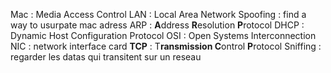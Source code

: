 Mac : Media Access Control
LAN : Local Area Network
Spoofing : find a way to usurpate mac adress
ARP : **A**ddress **R**esolution **P**rotocol
DHCP : Dynamic Host Configuration Protocol
OSI : Open Systems Interconnection 
NIC : network interface card
**TCP** : T**ransmission C**ontrol **P**rotocol 
Sniffing : regarder les datas qui transitent sur un reseau

